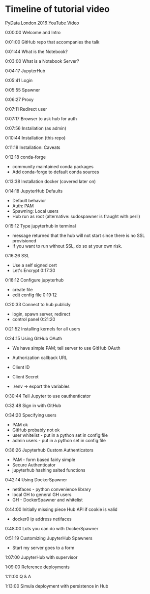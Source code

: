 # Timeline of tutorial video

[PyData London 2016 YouTube Video](https://youtu.be/gSVvxOchT8Y)


0:00:00 Welcome and Intro

0:01:00 GitHub repo that accompanies the talk

0:01:44 What is the Notebook?

0:03:00 What is a Notebook Server?

0:04:17 JupyterHub

0:05:41 Login

0:05:55 Spawner

0:06:27 Proxy

0:07:11 Redirect user

0:07:17 Browser to ask hub for auth

0:07:56 Installation (as admin)

0:10:44 Installation (this repo)

0:11:18 Installation: Caveats

0:12:18 conda-forge

- community maintained conda packages
- Add conda-forge to default conda sources

0:13:38 Installation docker (covered later on)

0:14:18 JupyterHub Defaults

- Default behavior
- Auth: PAM
- Spawning: Local users
- Hub run as root (alternative: sudospawner is fraught with peril)

0:15:12 Type jupyterhub in terminal

- message returned that the hub will not start since there is no SSL provisioned
- If you want to run without SSL, do so at your own risk.

0:16:26 SSL

- Use a self signed cert
- Let's Encrypt 0:17:30

0:18:12 Configure jupyterhub

- create file
- edit config file 0:19:12

0:20:33 Connect to hub publicly

- login, spawn server, redirect
- control panel 0:21:20

0:21:52 Installing kernels for all users

0:24:15 Using GitHub OAuth

- We have simple PAM; tell server to use GitHub OAuth
- Authorization callback URL
- Client ID
- Client Secret

- ./env -> export the variables

0:30:44 Tell Jupyter to use oauthenticator

0:32:48 Sign in with GitHub

0:34:20 Specifying users

- PAM ok
- GitHub probably not ok
- user whitelist - put in a python set in config file
- admin users - put in a python set in config file

0:36:26 Jupyterhub Custom Authenticators

- PAM - form based fairly simple
- Secure Authenticator
- jupyterhub hashing salted functions

0:42:14 Using DockerSpawner

- netifaces - python convenience library
- local GH to general GH users
- GH - DockerSpawner and whitelist

0:44:00 Initially missing piece Hub API if cookie is valid

- docker0 ip address netifaces

0:48:00 Lots you can do with DockerSpawner

0:51:19 Customizing JupyterHub Spawners

- Start my server goes to a form

1:07:00 JupyterHub with supervisor

1:09:00 Reference deployments

1:11:00 Q & A

1:13:00 Simula deployment with persistence in Hub

